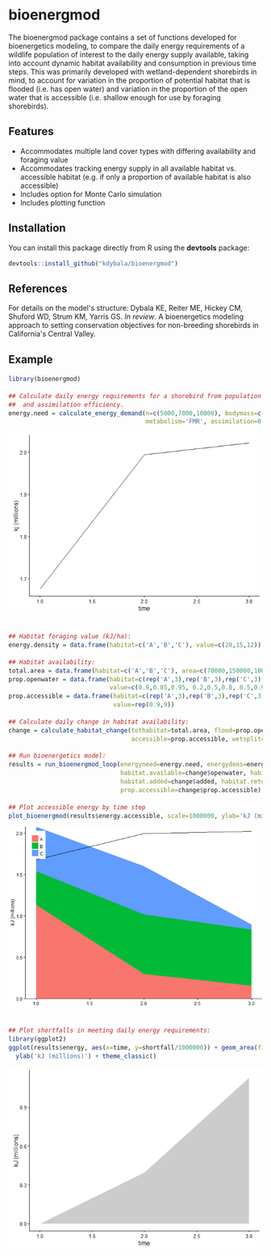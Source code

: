 <!-- README.md is generated from README.Rmd. Please edit that file -->
bioenergmod
===========

The bioenergmod package contains a set of functions developed for bioenergetics modeling, to compare the daily energy requirements of a wildlife population of interest to the daily energy supply available, taking into account dynamic habitat availability and consumption in previous time steps. This was primarily developed with wetland-dependent shorebirds in mind, to account for variation in the proportion of potential habitat that is flooded (i.e. has open water) and variation in the proportion of the open water that is accessible (i.e. shallow enough for use by foraging shorebirds).

Features
--------

-   Accommodates multiple land cover types with differing availability and foraging value
-   Accommodates tracking energy supply in all available habitat vs. accessible habitat (e.g. if only a proportion of available habitat is also accessible)
-   Includes option for Monte Carlo simulation
-   Includes plotting function

Installation
------------

You can install this package directly from R using the **devtools** package:

``` r
devtools::install_github("kdybala/bioenergmod")
```

References
----------

For details on the model's structure:
Dybala KE, Reiter ME, Hickey CM, Shuford WD, Strum KM, Yarris GS. <i>In review</i>. A bioenergetics modeling approach to setting conservation objectives for non-breeding shorebirds in California's Central Valley.

Example
-------

``` r
library(bioenergmod)

## Calculate daily energy requirements for a shorebird from population size (n), average individual body mass (kg), 
##  and assimilation efficiency.
energy.need = calculate_energy_demand(n=c(5000,7000,10000), bodymass=c(0.1,0.08,0.05), 
                                      metabolism='FMR', assimilation=0.73)
```

![](README-Example-1.png)<!-- -->

``` r

## Habitat foraging value (kJ/ha):
energy.density = data.frame(habitat=c('A','B','C'), value=c(20,15,12))

## Habitat availability:
total.area = data.frame(habitat=c('A','B','C'), area=c(70000,150000,100000))
prop.openwater = data.frame(habitat=c(rep('A',3),rep('B',3),rep('C',3)), yday=rep(c(1:3),3), 
                            value=c(0.9,0.85,0.95, 0.2,0.5,0.8, 0.5,0.9,0.7))
prop.accessible = data.frame(habitat=c(rep('A',3),rep('B',3),rep('C',3)), yday=rep(c(1:3),3), 
                             value=rep(0.9,9))

## Calculate daily change in habitat availability:
change = calculate_habitat_change(tothabitat=total.area, flood=prop.openwater, time='yday', value='value', 
                                  accessible=prop.accessible, wetsplit=F)

## Run bioenergetics model:
results = run_bioenergmod_loop(energyneed=energy.need, energydens=energy.density, 
                               habitat.available=change$openwater, habitat.accessible=change$accessible,
                               habitat.added=change$added, habitat.returned=change$returned,
                               prop.accessible=change$prop.accessible)

## Plot accessible energy by time step
plot_bioenergmod(results$energy.accessible, scale=1000000, ylab='kJ (millions)', der=energy.need)
```

![](README-Example-2.png)<!-- -->

``` r

## Plot shortfalls in meeting daily energy requirements:
library(ggplot2)
ggplot(results$energy, aes(x=time, y=shortfall/1000000)) + geom_area(fill='gray80') + 
  ylab('kJ (millions)') + theme_classic()
```

![](README-Example-3.png)<!-- -->
